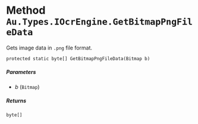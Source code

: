 # Method `Au.Types.IOcrEngine.GetBitmapPngFileData`

Gets image data in `.png` file format.

```
protected static byte[] GetBitmapPngFileData(Bitmap b)
```

##### Parameters

- *b*  (`Bitmap`)

##### Returns

`byte[]`